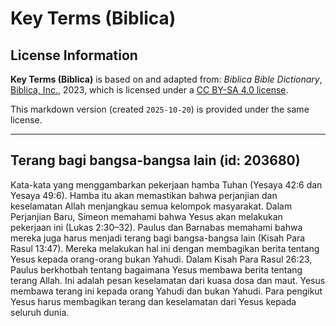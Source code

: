# Key Terms (Biblica)

## License Information

**Key Terms (Biblica)** is based on and adapted from: _Biblica Bible Dictionary_, [Biblica, Inc.](https://www.biblica.com/), 2023, which is licensed under a [CC BY-SA 4.0 license](https://creativecommons.org/licenses/by-sa/4.0/legalcode.en).

This markdown version (created `2025-10-20`) is provided under the same license.



--------------------------------

## Terang bagi bangsa-bangsa lain (id: 203680)

Kata\-kata yang menggambarkan pekerjaan hamba Tuhan (Yesaya 42:6 dan Yesaya 49:6\). Hamba itu akan memastikan bahwa perjanjian dan keselamatan Allah menjangkau semua kelompok masyarakat. Dalam Perjanjian Baru, Simeon memahami bahwa Yesus akan melakukan pekerjaan ini (Lukas 2:30–32\). Paulus dan Barnabas memahami bahwa mereka juga harus menjadi terang bagi bangsa\-bangsa lain (Kisah Para Rasul 13:47\). Mereka melakukan hal ini dengan membagikan berita tentang Yesus kepada orang\-orang bukan Yahudi. Dalam Kisah Para Rasul 26:23, Paulus berkhotbah tentang bagaimana Yesus membawa berita tentang terang Allah. Ini adalah pesan keselamatan dari kuasa dosa dan maut. Yesus membawa terang ini kepada orang Yahudi dan bukan Yahudi. Para pengikut Yesus harus membagikan terang dan keselamatan dari Yesus kepada seluruh dunia.


